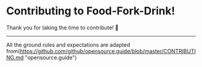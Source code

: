 
# Contributing to Food-Fork-Drink!

Thank you for taking the time to contribute! 🎉

---

All the ground rules and expectations are adapted from(https://github.com/github/opensource.guide/blob/master/CONTRIBUTING.md "opensource.guide")